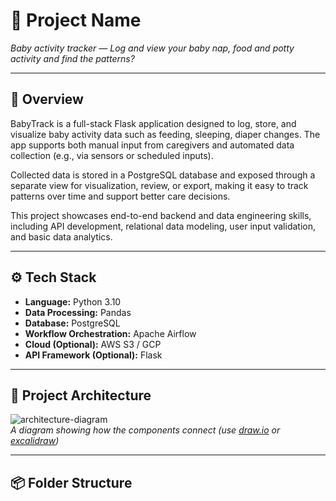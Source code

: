 # 🚀 Project Name

_Baby activity tracker — Log and view your baby nap, food and potty activity and find the patterns?_

---

## 📖 Overview

BabyTrack is a full-stack Flask application designed to log, store, and visualize baby activity data such as feeding, sleeping, diaper changes. The app supports both manual input from caregivers and automated data collection (e.g., via sensors or scheduled inputs).

Collected data is stored in a PostgreSQL database and exposed through a separate view for visualization, review, or export, making it easy to track patterns over time and support better care decisions.

This project showcases end-to-end backend and data engineering skills, including API development, relational data modeling, user input validation, and basic data analytics.

---

## ⚙️ Tech Stack

- **Language:** Python 3.10  
- **Data Processing:** Pandas 
- **Database:** PostgreSQL  
- **Workflow Orchestration:** Apache Airflow   
- **Cloud (Optional):** AWS S3 / GCP  
- **API Framework (Optional):** Flask 

---

## 🧠 Project Architecture

![architecture-diagram](./assets/architecture.png)  
_A diagram showing how the components connect (use [draw.io](https://draw.io) or [excalidraw](https://excalidraw.com))_

---

## 📦 Folder Structure

